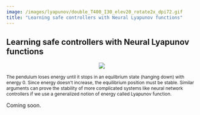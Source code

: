 ```yaml
---
image: /images/lyapunov/double_T400_I30_elev20_rotate2x_dpi72.gif 
title: "Learning safe controllers with Neural Lyapunov functions"
---
```


## Learning safe controllers with Neural Lyapunov functions

<p align="center">
<img src="/images/lyapunov/double_T400_I30_elev20_rotate2x_dpi72.gif "  style="background:none; border:none; box-shadow:none;">
</p>
<span class="caption" STYLE="font-size:85%"> The pendulum loses energy until it stops in an equilbrium state (hanging down) with energy 0. 
 Since energy doesn't increase, the equilibrium position must be stable. Similar arguments can prove the stability of more complicated systems like neural network controllers if we use a generalized notion of energy called Lyapunov function. </span>

Coming soon. 
